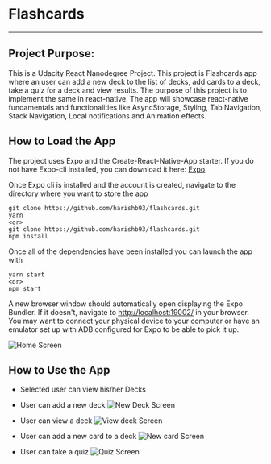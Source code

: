 # Flashcards

---

## Project Purpose:

This is a Udacity React Nanodegree Project. This project is Flashcards app where an user can add a new deck to the list of decks, add cards to a deck, take a quiz for a deck and view results. The purpose of this project is to implement the same in react-native. The app will showcase react-native fundamentals and functionalities like AsyncStorage, Styling, Tab Navigation, Stack Navigation, Local notifications and Animation effects.

## How to Load the App

The project uses Expo and the Create-React-Native-App starter. If you do not have Expo-cli installed, you can download it here: [Expo](https://expo.io/tools)

Once Expo cli is installed and the account is created, navigate to the directory where you want to store the app

```
git clone https://github.com/harishb93/flashcards.git
yarn
<or>
git clone https://github.com/harishb93/flashcards.git
npm install
```

Once all of the dependencies have been installed you can launch the app with

```
yarn start
<or>
npm start
```

A new browser window should automatically open displaying the Expo Bundler. If it doesn't, navigate to [http://localhost:19002/](http://localhost:19002/) in your browser. You may want to connect your physical device to your computer or have an emulator set up with ADB configured for Expo to be able to pick it up.

![Home Screen](HomeScreen.PNG "home screen")

## How to Use the App

- Selected user can view his/her Decks
- User can add a new deck
  ![New Deck Screen](NewDeck.PNG "new deck")

- User can view a deck
  ![View deck Screen](ViewDeck.PNG "view deck")

- User can add a new card to a deck
  ![New card Screen](NewCard.PNG "new card")

- User can take a quiz
  ![Quiz Screen](Quiz.PNG "quiz")
